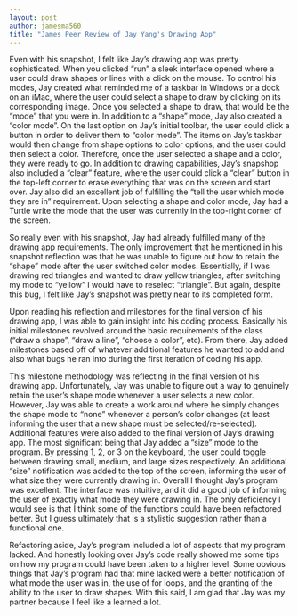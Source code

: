 ```yaml
---
layout: post
author: jamesma560
title: "James Peer Review of Jay Yang's Drawing App"
---
```

Even with his snapshot, I felt like Jay’s drawing app was pretty sophisticated. When you clicked “run” a sleek interface opened where a 
user could draw shapes or lines with a click on the mouse. To control his modes, Jay created what reminded me of a taskbar in Windows or
a dock on an iMac, where the user could select a shape to draw by clicking on its corresponding image. Once you selected a shape to draw, 
that would be the “mode” that you were in. In addition to a “shape” mode, Jay also created a “color mode”.  On the last option on Jay’s 
initial toolbar, the user could click a button in order to deliver them to “color mode”. The items on Jay’s taskbar would then change from 
shape options to color options, and the user could then select a color. Therefore, once the user selected a shape and a color, they were 
ready to go. In addition to drawing capabilities, Jay’s snapshop also included a “clear” feature, where the user could click a “clear” 
button in the top-left corner to erase everything that was on the screen and start over. Jay also did an excellent job of fulfilling the
“tell the user which mode they are in” requirement. Upon selecting a shape and color mode, Jay had a Turtle write the mode that the user
was currently in the top-right corner of the screen.

So really even with his snapshot, Jay had already fulfilled many of the drawing app requirements. The only improvement that he mentioned 
in his snapshot reflection was that he was unable to figure out how to retain the “shape” mode after the user switched color modes. 
Essentially, if I was drawing red triangles and wanted to draw yellow triangles, after switching my mode to “yellow” I would have to 
reselect “triangle”. But again, despite this bug, I felt like Jay’s snapshot was pretty near to its completed form. 

Upon reading his reflection and milestones for the final version of his drawing app, I was able to gain insight into his coding process. 
Basically his initial milestones revolved around the basic requirements of the class (“draw a shape”, “draw a line”, “choose a color”, 
etc). From there, Jay added milestones based off of whatever additional features he wanted to add and also what bugs he ran into during 
the first iteration of coding his app.

This milestone methodology was reflecting in the final version of his drawing app. Unfortunately, Jay was unable to figure out a way to 
genuinely retain the user’s shape mode whenever a user selects a new color. However, Jay was able to create a work around where he simply
changes the shape mode to “none” whenever a person’s color changes (at least informing the user that a new shape must be selected/re-selected).
Additional features were also added to the final version of Jay’s drawing app. The most significant being that Jay added a “size” mode to 
the program. By pressing 1, 2, or 3 on the keyboard, the user could toggle between drawing small, medium, and large sizes respectively. 
An additional “size” notification was added to the top of the screen, informing the user of what size they were currently drawing in. 
Overall I thought Jay’s program was excellent. The interface was intuitive, and it did a good job of informing the user of exactly what
mode they were drawing in. The only deficiency I would see is that I think some of the functions could have been refactored better. But
I guess ultimately that is a stylistic suggestion rather than a functional one. 

Refactoring aside, Jay’s program included a lot of aspects that my program lacked. And honestly looking over Jay’s code really showed me
some tips on how my program could have been taken to a higher level. Some obvious things that Jay’s program had that mine lacked were a 
better notification of what mode the user was in, the use of for loops, and the granting of the ability to the user to draw shapes. 
With this said, I am glad that Jay was my partner because I feel like a learned a lot. 
